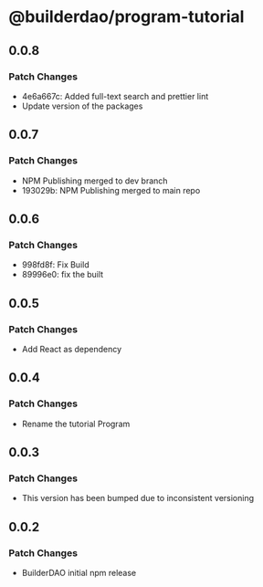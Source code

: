 # @builderdao/program-tutorial

## 0.0.8

### Patch Changes

- 4e6a667c: Added full-text search and prettier lint
- Update version of the packages

## 0.0.7

### Patch Changes

- NPM Publishing merged to dev branch
- 193029b: NPM Publishing merged to main repo

## 0.0.6

### Patch Changes

- 998fd8f: Fix Build
- 89996e0: fix the built

## 0.0.5

### Patch Changes

- Add React as dependency

## 0.0.4

### Patch Changes

- Rename the tutorial Program

## 0.0.3

### Patch Changes

- This version has been bumped due to inconsistent versioning

## 0.0.2

### Patch Changes

- BuilderDAO initial npm release
